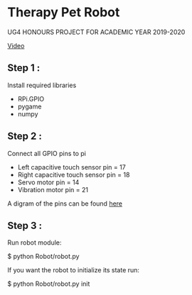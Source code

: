 # Therapy Pet Robot 
UG4 HONOURS PROJECT FOR ACADEMIC YEAR 2019-2020

[Video](https://www.youtube.com/watch?v=2LshSIcbxts&t=2s)

## Step 1 :
Install required libraries
- RPi.GPIO
- pygame
- numpy

## Step 2 :
Connect all GPIO pins to pi
- Left capacitive touch sensor pin = 17
- Right capacitive touch sensor pin = 18
- Servo motor pin = 14
- Vibration motor pin = 21

 A digram of the pins can be found [here](https://www.google.com/url?sa=i&url=https%3A%2F%2Fwww.raspberrypi-spy.co.uk%2F2012%2F06%2Fsimple-guide-to-the-rpi-gpio-header-and-pins%2F&psig=AOvVaw16_Ydvoo0D2PYr64OJ9Y33&ust=1585741021852000&source=images&cd=vfe&ved=0CAIQjRxqFwoTCLDi0OTPxOgCFQAAAAAdAAAAABAD)

## Step 3 :
Run robot module:

$ python Robot/robot.py

If you want the robot to initialize its state run:

$ python Robot/robot.py init
